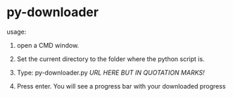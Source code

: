 # py-downloader

usage:

1. open a CMD window.

2. Set the current directory to the folder where the python script is.

3. Type: py-downloader.py *URL HERE BUT IN QUOTATION MARKS!*

4. Press enter. You will see a progress bar with your downloaded progress
